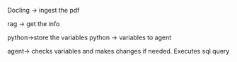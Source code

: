 

Docling -> ingest the pdf

rag -> get the info 

python->store the variables
python -> variables to agent

agent-> checks variables and makes changes if needed.  Executes sql query